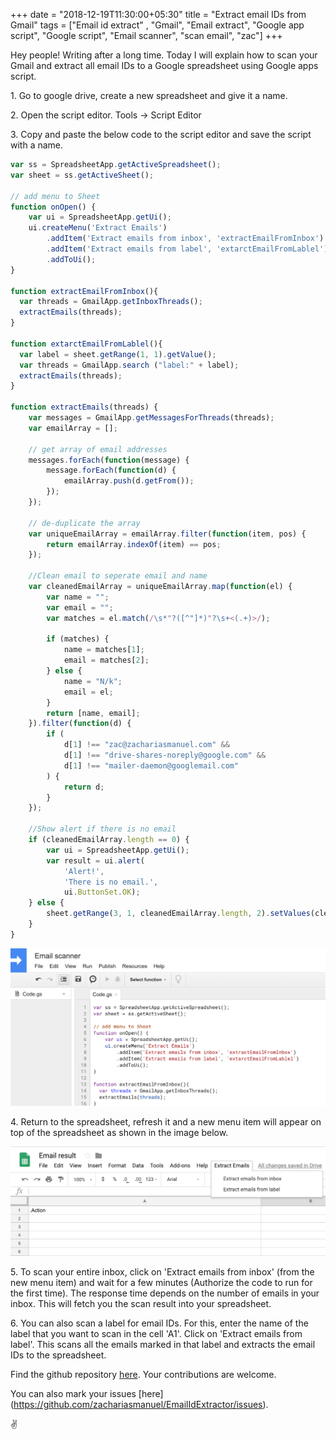 +++
date = "2018-12-19T11:30:00+05:30"
title = "Extract email IDs from Gmail"
tags = ["Email id extract" , "Gmail", "Email extract", "Google app script", "Google script", "Email scanner", "scan email", "zac"]
+++


Hey people! Writing after a long time. Today I will explain how to scan your Gmail and extract all email IDs to a Google spreadsheet using Google apps script.

1\. Go to google drive, create a new spreadsheet and give it a name.

2\. Open the script editor. Tools -> Script Editor

3\. Copy and paste the below code to the script editor and save the script with a name.


```javascript
var ss = SpreadsheetApp.getActiveSpreadsheet();
var sheet = ss.getActiveSheet();

// add menu to Sheet
function onOpen() {
    var ui = SpreadsheetApp.getUi();
    ui.createMenu('Extract Emails')
        .addItem('Extract emails from inbox', 'extractEmailFromInbox')
        .addItem('Extract emails from label', 'extarctEmailFromLablel')
        .addToUi();
}

function extractEmailFromInbox(){
  var threads = GmailApp.getInboxThreads();
  extractEmails(threads);
}

function extarctEmailFromLablel(){
  var label = sheet.getRange(1, 1).getValue();
  var threads = GmailApp.search ("label:" + label);
  extractEmails(threads);
}

function extractEmails(threads) {
    var messages = GmailApp.getMessagesForThreads(threads);
    var emailArray = [];

    // get array of email addresses
    messages.forEach(function(message) {
        message.forEach(function(d) {
            emailArray.push(d.getFrom());
        });
    });

    // de-duplicate the array
    var uniqueEmailArray = emailArray.filter(function(item, pos) {
        return emailArray.indexOf(item) == pos;
    });

    //Clean email to seperate email and name
    var cleanedEmailArray = uniqueEmailArray.map(function(el) {
        var name = "";
        var email = "";
        var matches = el.match(/\s*"?([^"]*)"?\s+<(.+)>/);

        if (matches) {
            name = matches[1];
            email = matches[2];
        } else {
            name = "N/k";
            email = el;
        }
        return [name, email];
    }).filter(function(d) {
        if (
            d[1] !== "zac@zachariasmanuel.com" &&
            d[1] !== "drive-shares-noreply@google.com" &&
            d[1] !== "mailer-daemon@googlemail.com"
        ) {
            return d;
        }
    });

    //Show alert if there is no email
    if (cleanedEmailArray.length == 0) {
        var ui = SpreadsheetApp.getUi();
        var result = ui.alert(
            'Alert!',
            'There is no email.',
            ui.ButtonSet.OK);
    } else {
        sheet.getRange(3, 1, cleanedEmailArray.length, 2).setValues(cleanedEmailArray).sort(2);
    }
}
```
![EE2](/img/email_extract_2.png)

4\. Return to the spreadsheet, refresh it and a new menu item will appear on top of the spreadsheet as shown in the image below.

![EE1](/img/email_extract_1.png)


5\. To scan your entire inbox, click on 'Extract emails from inbox' (from the new menu item) and wait for a few minutes (Authorize the code to run for the first time). The response time depends on the number of emails in your inbox. This will fetch you the scan result into your spreadsheet. 

6\. You can also scan a label for email IDs. For this, enter the name of the label that you want to scan in the cell 'A1'. Click on 'Extract emails from label'. This scans all the emails marked in that label and extracts the email IDs to the spreadsheet.

Find the github repository [here](https://github.com/zachariasmanuel/EmailIdExtractor). Your contributions are welcome.

You can also mark your issues [here] (https://github.com/zachariasmanuel/EmailIdExtractor/issues).

✌️